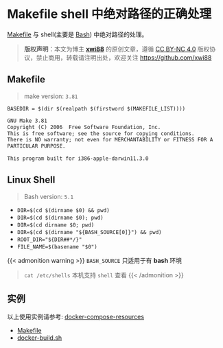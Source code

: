 # Makefile shell 中绝对路径的正确处理


[Makefile](https://www.gnu.org/software/make/manual/make.html) 与 shell(主要是 [Bash](https://www.gnu.org/savannah-checkouts/gnu/bash/manual/html_node/index.html#SEC_Contents)) 中绝对路径的处理。

<!--more-->

>**版权声明**：本文为博主 **[xwi88](https://github.com/xwi88)** 的原创文章，遵循 [CC BY-NC 4.0](https://creativecommons.org/licenses/by-nc/4.0/) 版权协议，禁止商用，转载请注明出处，欢迎关注 <https://github.com/xwi88>

## Makefile

>make version: `3.81`

`BASEDIR = $(dir $(realpath $(firstword $(MAKEFILE_LIST))))`

```tex
GNU Make 3.81
Copyright (C) 2006  Free Software Foundation, Inc.
This is free software; see the source for copying conditions.
There is NO warranty; not even for MERCHANTABILITY or FITNESS FOR A
PARTICULAR PURPOSE.

This program built for i386-apple-darwin11.3.0
```

## Linux Shell

>Bash version: `5.1`

- `DIR=$(cd $(dirname $0) && pwd)`
- `DIR=$(cd $(dirname $0); pwd)`
- `DIR=$(cd dirname $0; pwd)`
- `DIR=$(cd $(dirname "${BASH_SOURCE[0]}") && pwd)`
- `ROOT_DIR="${DIR##*/}"`
- `FILE_NAME=$(basename "$0")`

{{< admonition warning >}}
`BASH_SOURCE` 只适用于有 **bash** 环境

>`cat /etc/shells` 本机支持 `shell` 查看
{{< /admonition >}}

## 实例

以上使用实例请参考: [docker-compose-resources](https://github.com/v8fg/docker-compose-resources)

- [Makefile](https://github.com/v8fg/docker-compose-resources/blob/release/Makefile)
- [docker-build.sh](https://github.com/v8fg/docker-compose-resources/blob/release/scripts/docker-build.sh)

